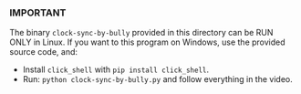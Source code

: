 ### IMPORTANT

The binary `clock-sync-by-bully` provided in this directory can be RUN ONLY in Linux. If you want to this program on Windows, use the provided source code, and:

* Install `click_shell` with `pip install click_shell`.
* Run: `python clock-sync-by-bully.py` and follow everything in the video.
